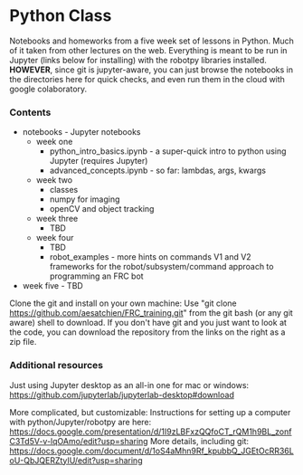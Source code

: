 # Python Class
Notebooks and homeworks from a five week set of lessons in Python.  Much of it taken from other lectures on the web.  Everything is meant to be run in Jupyter (links below for installing) with the robotpy libraries installed.  **HOWEVER**, since git is jupyter-aware, you can just browse the notebooks in the directories here for quick checks, and even run them in the cloud with google colaboratory.

### Contents
* notebooks - Jupyter notebooks 
  * week one
    * python_intro_basics.ipynb - a super-quick intro to python using Jupyter (requires Jupyter)
    * advanced_concepts.ipynb  - so far: lambdas, args, kwargs
  * week two
    * classes
	* numpy for imaging
	* openCV and object tracking
  * week three
    * TBD
  * week four
    *  TBD
    *  robot_examples - more hints on commands V1 and V2 frameworks for the robot/subsystem/command approach to programming an FRC bot    
* week five - TBD

Clone the git and install on your own machine:
Use "git clone https://github.com/aesatchien/FRC_training.git" from the git bash (or any git aware) shell to download.  If you don't have git and you just want to look at the code, you can download the repository from the links on the right as a zip file.

### Additional resources  
Just using Jupyter desktop as an all-in one for mac or windows:
https://github.com/jupyterlab/jupyterlab-desktop#download

More complicated, but customizable:
Instructions for setting up a computer with python/Jupyter/robotpy are here:
https://docs.google.com/presentation/d/1I9zLBFxzQQfoCT_rQM1h9BL_zonfC3Td5V-v-lqOAmo/edit?usp=sharing
More details, including git:
https://docs.google.com/document/d/1oS4aMhn9Rf_kpubbQ_JGEtOcRR36LoU-QbJQERZtyIU/edit?usp=sharing


  
  
